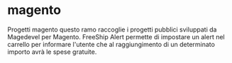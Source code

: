 magento
=======

Progetti magento
questo ramo raccoglie i progetti pubblici sviluppati da Magedevel per Magento.
FreeShip Alert permette di impostare un alert nel carrello per informare l'utente che al raggiungimento di un determinato importo avrà
le spese gratuite. 
